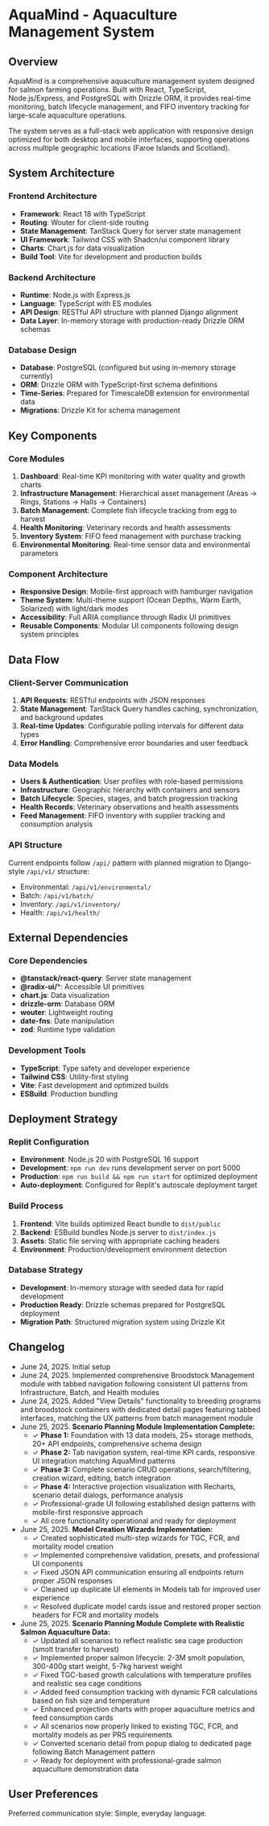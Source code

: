 # AquaMind - Aquaculture Management System

## Overview

AquaMind is a comprehensive aquaculture management system designed for salmon farming operations. Built with React, TypeScript, Node.js/Express, and PostgreSQL with Drizzle ORM, it provides real-time monitoring, batch lifecycle management, and FIFO inventory tracking for large-scale aquaculture operations.

The system serves as a full-stack web application with responsive design optimized for both desktop and mobile interfaces, supporting operations across multiple geographic locations (Faroe Islands and Scotland).

## System Architecture

### Frontend Architecture
- **Framework**: React 18 with TypeScript
- **Routing**: Wouter for client-side routing
- **State Management**: TanStack Query for server state management
- **UI Framework**: Tailwind CSS with Shadcn/ui component library
- **Charts**: Chart.js for data visualization
- **Build Tool**: Vite for development and production builds

### Backend Architecture
- **Runtime**: Node.js with Express.js
- **Language**: TypeScript with ES modules
- **API Design**: RESTful API structure with planned Django alignment
- **Data Layer**: In-memory storage with production-ready Drizzle ORM schemas

### Database Design
- **Database**: PostgreSQL (configured but using in-memory storage currently)
- **ORM**: Drizzle ORM with TypeScript-first schema definitions
- **Time-Series**: Prepared for TimescaleDB extension for environmental data
- **Migrations**: Drizzle Kit for schema management

## Key Components

### Core Modules
1. **Dashboard**: Real-time KPI monitoring with water quality and growth charts
2. **Infrastructure Management**: Hierarchical asset management (Areas → Rings, Stations → Halls → Containers)
3. **Batch Management**: Complete fish lifecycle tracking from egg to harvest
4. **Health Monitoring**: Veterinary records and health assessments
5. **Inventory System**: FIFO feed management with purchase tracking
6. **Environmental Monitoring**: Real-time sensor data and environmental parameters

### Component Architecture
- **Responsive Design**: Mobile-first approach with hamburger navigation
- **Theme System**: Multi-theme support (Ocean Depths, Warm Earth, Solarized) with light/dark modes
- **Accessibility**: Full ARIA compliance through Radix UI primitives
- **Reusable Components**: Modular UI components following design system principles

## Data Flow

### Client-Server Communication
1. **API Requests**: RESTful endpoints with JSON responses
2. **State Management**: TanStack Query handles caching, synchronization, and background updates
3. **Real-time Updates**: Configurable polling intervals for different data types
4. **Error Handling**: Comprehensive error boundaries and user feedback

### Data Models
- **Users & Authentication**: User profiles with role-based permissions
- **Infrastructure**: Geographic hierarchy with containers and sensors
- **Batch Lifecycle**: Species, stages, and batch progression tracking
- **Health Records**: Veterinary observations and health assessments
- **Feed Management**: FIFO inventory with supplier tracking and consumption analysis

### API Structure
Current endpoints follow `/api/` pattern with planned migration to Django-style `/api/v1/` structure:
- Environmental: `/api/v1/environmental/`
- Batch: `/api/v1/batch/`
- Inventory: `/api/v1/inventory/`
- Health: `/api/v1/health/`

## External Dependencies

### Core Dependencies
- **@tanstack/react-query**: Server state management
- **@radix-ui/***: Accessible UI primitives
- **chart.js**: Data visualization
- **drizzle-orm**: Database ORM
- **wouter**: Lightweight routing
- **date-fns**: Date manipulation
- **zod**: Runtime type validation

### Development Tools
- **TypeScript**: Type safety and developer experience
- **Tailwind CSS**: Utility-first styling
- **Vite**: Fast development and optimized builds
- **ESBuild**: Production bundling

## Deployment Strategy

### Replit Configuration
- **Environment**: Node.js 20 with PostgreSQL 16 support
- **Development**: `npm run dev` runs development server on port 5000
- **Production**: `npm run build && npm run start` for optimized deployment
- **Auto-deployment**: Configured for Replit's autoscale deployment target

### Build Process
1. **Frontend**: Vite builds optimized React bundle to `dist/public`
2. **Backend**: ESBuild bundles Node.js server to `dist/index.js`
3. **Assets**: Static file serving with appropriate caching headers
4. **Environment**: Production/development environment detection

### Database Strategy
- **Development**: In-memory storage with seeded data for rapid development
- **Production Ready**: Drizzle schemas prepared for PostgreSQL deployment
- **Migration Path**: Structured migration system using Drizzle Kit

## Changelog

- June 24, 2025. Initial setup
- June 24, 2025. Implemented comprehensive Broodstock Management module with tabbed navigation following consistent UI patterns from Infrastructure, Batch, and Health modules
- June 24, 2025. Added "View Details" functionality to breeding programs and broodstock containers with dedicated detail pages featuring tabbed interfaces, matching the UX patterns from batch management module
- June 25, 2025. **Scenario Planning Module Implementation Complete:**
  - ✓ **Phase 1:** Foundation with 13 data models, 25+ storage methods, 20+ API endpoints, comprehensive schema design
  - ✓ **Phase 2:** Tab navigation system, real-time KPI cards, responsive UI integration matching AquaMind patterns
  - ✓ **Phase 3:** Complete scenario CRUD operations, search/filtering, creation wizard, editing, batch integration
  - ✓ **Phase 4:** Interactive projection visualization with Recharts, scenario detail dialogs, performance analysis
  - ✓ Professional-grade UI following established design patterns with mobile-first responsive approach
  - ✓ All core functionality operational and ready for deployment
- June 25, 2025. **Model Creation Wizards Implementation:**
  - ✓ Created sophisticated multi-step wizards for TGC, FCR, and mortality model creation
  - ✓ Implemented comprehensive validation, presets, and professional UI components
  - ✓ Fixed JSON API communication ensuring all endpoints return proper JSON responses
  - ✓ Cleaned up duplicate UI elements in Models tab for improved user experience
  - ✓ Resolved duplicate model cards issue and restored proper section headers for FCR and mortality models
- June 25, 2025. **Scenario Planning Module Complete with Realistic Salmon Aquaculture Data:**
  - ✓ Updated all scenarios to reflect realistic sea cage production (smolt transfer to harvest)
  - ✓ Implemented proper salmon lifecycle: 2-3M smolt population, 300-400g start weight, 5-7kg harvest weight
  - ✓ Fixed TGC-based growth calculations with temperature profiles and realistic sea cage conditions
  - ✓ Added feed consumption tracking with dynamic FCR calculations based on fish size and temperature
  - ✓ Enhanced projection charts with proper aquaculture metrics and feed consumption cards
  - ✓ All scenarios now properly linked to existing TGC, FCR, and mortality models as per PRS requirements
  - ✓ Converted scenario detail from popup dialog to dedicated page following Batch Management pattern
  - ✓ Ready for deployment with professional-grade salmon aquaculture demonstration data

## User Preferences

Preferred communication style: Simple, everyday language.